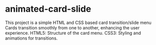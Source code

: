 # animated-card-slide
This project is a simple HTML and CSS based card transition/slide menu
Cards transition smoothly from one to another, enhancing the user experience.
HTML5: Structure of the card menu.
CSS3: Styling and animations for transitions.
